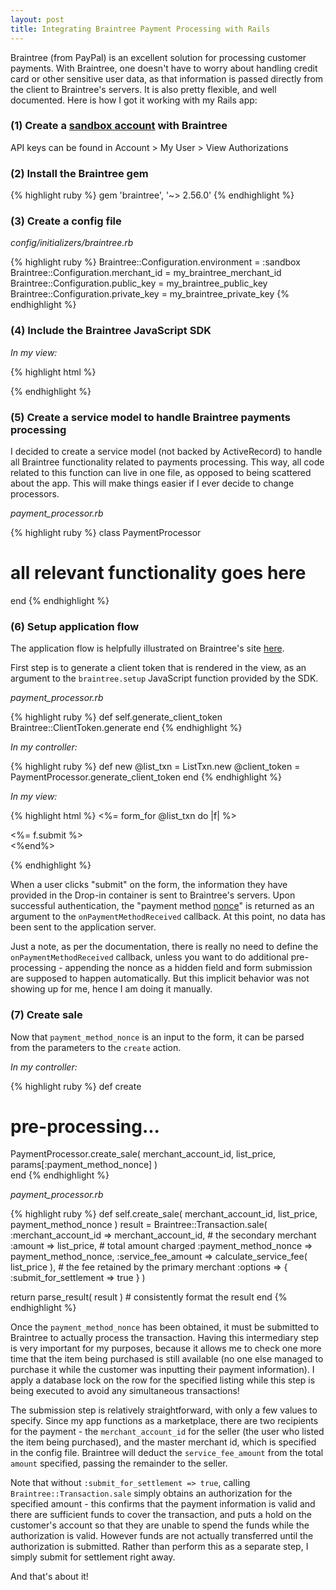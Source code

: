 ```yaml
---
layout: post
title: Integrating Braintree Payment Processing with Rails
---
```


Braintree (from PayPal) is an excellent solution for processing customer payments. With Braintree, one doesn't have to worry about handling credit card or other sensitive user data, as that information is passed directly from the client to Braintree's servers. It is also pretty flexible, and well documented. Here is how I got it working with my Rails app:

### (1) Create a <a href="https://www.braintreepayments.com/get-started" target="_blank">sandbox account</a> with Braintree

API keys can be found in Account > My User > View Authorizations

### (2) Install the Braintree gem

{% highlight ruby %}
gem 'braintree', '~> 2.56.0'
{% endhighlight %}

### (3) Create a config file 

*config/initializers/braintree.rb*

{% highlight ruby %}
Braintree::Configuration.environment = :sandbox
Braintree::Configuration.merchant_id = my_braintree_merchant_id
Braintree::Configuration.public_key  = my_braintree_public_key
Braintree::Configuration.private_key = my_braintree_private_key
{% endhighlight %}

### (4) Include the Braintree JavaScript SDK

*In my view:*

{% highlight html %}
<script src="https://js.braintreegateway.com/v2/braintree.js"></script>
{% endhighlight %}

### (5) Create a service model to handle Braintree payments processing

I decided to create a service model (not backed by ActiveRecord) to handle all Braintree functionality related to payments processing. This way, all code related to this function can live in one file, as opposed to being scattered about the app. This will make things easier if I ever decide to change processors. 

*payment_processor.rb*

{% highlight ruby %}
class PaymentProcessor
  # all relevant functionality goes here
end
{% endhighlight %}

### (6) Setup application flow

The application flow is helpfully illustrated on Braintree's site <a href="https://developers.braintreepayments.com/start/hello-server/ruby" target="_blank">here</a>.

First step is to generate a client token that is rendered in the view, as an argument to the `braintree.setup` JavaScript function provided by the SDK.

*payment_processor.rb*

{% highlight ruby %}
def self.generate_client_token
  Braintree::ClientToken.generate
end
{% endhighlight %}

*In my controller:*

{% highlight ruby %}
def new
  @list_txn = ListTxn.new
  @client_token = PaymentProcessor.generate_client_token
end
{% endhighlight %}

*In my view:*

{% highlight html %}
<%= form_for @list_txn do |f| %>  
  <div id="dropin-container"></div>

  <!-- Other fields as required -->
  
  <div><%= f.submit %></div>  
<%end%>

<script type="text/javascript">
  braintree.setup( "<%= @client_token %>", "dropin", {
    container: "dropin-container",
    onPaymentMethodReceived: function (obj) {
      $('form#new_list_txn').append(
        "<input type='hidden' name='payment_method_nonce' value='" + obj.nonce + "'></input>"
      );      
      $( "form#new_list_txn" ).submit();
    }    
  });
</script>
{% endhighlight %}

When a user clicks "submit" on the form, the information they have provided in the Drop-in container is sent to Braintree's servers. Upon successful authentication, the "payment method <a href="https://en.wikipedia.org/wiki/Cryptographic_nonce" target="_blank">nonce</a>" is returned as an argument to the `onPaymentMethodReceived` callback. At this point, no data has been sent to the application server. 

Just a note, as per the documentation, there is really no need to define the `onPaymentMethodReceived` callback, unless you want to do additional pre-processing - appending the nonce as a hidden field and form submission are supposed to happen automatically. But this implicit behavior was not showing up for me, hence I am doing it manually. 

### (7) Create sale

Now that `payment_method_nonce` is an input to the form, it can be parsed from the parameters to the `create` action.

*In my controller:*

{% highlight ruby %}
def create

  # pre-processing...

  PaymentProcessor.create_sale(
    merchant_account_id,
    list_price,
    params[:payment_method_nonce]
  )  
end
{% endhighlight %}

*payment_processor.rb*

{% highlight ruby %}
def self.create_sale( merchant_account_id, list_price, payment_method_nonce )
  result = Braintree::Transaction.sale(
    :merchant_account_id  => merchant_account_id, # the secondary merchant
    :amount               => list_price,          # total amount charged
    :payment_method_nonce => payment_method_nonce,
    :service_fee_amount   => calculate_service_fee( list_price ), # the fee retained by the primary merchant 
    :options => {
      :submit_for_settlement => true
    }
  )    

  return parse_result( result ) # consistently format the result
end
{% endhighlight %}

Once the `payment_method_nonce` has been obtained, it must be submitted to Braintree to actually process the transaction. Having this intermediary step is very important for my purposes, because it allows me to check one more time that the item being purchased is still available (no one else managed to purchase it while the customer was inputting their payment information). I apply a database lock on the row for the specified listing while this step is being executed to avoid any simultaneous transactions!

The submission step is relatively straightforward, with only a few values to specify. Since my app functions as a marketplace, there are two recipients for the payment - the `merchant_account_id` for the seller (the user who listed the item being purchased), and the master merchant id, which is specified in the config file. Braintree will deduct the `service_fee_amount` from the total `amount` specified, passing the remainder to the seller.

Note that without `:submit_for_settlement => true`, calling `Braintree::Transaction.sale` simply obtains an authorization for the specified amount - this confirms that the payment information is valid and there are sufficient funds to cover the transaction, and puts a hold on the customer's account so that they are unable to spend the funds while the authorization is valid. However funds are not actually transferred until the authorization is submitted. Rather than perform this as a separate step, I simply submit for settlement right away. 

And that's about it!